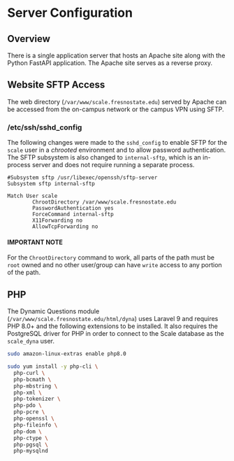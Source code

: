 # Server Configuration

## Overview

There is a single application server that hosts an Apache site along with the
Python FastAPI application. The Apache site serves as a reverse proxy.

## Website SFTP Access

The web directory (`/var/www/scale.fresnostate.edu`) served by Apache can be
accessed from the on-campus network or the campus VPN using SFTP.

### /etc/ssh/sshd_config

The following changes were made to the `sshd_config` to enable SFTP
for the `scale` user in a *chrooted* environment and to allow password
authentication. The SFTP subsystem is also changed to `internal-sftp`, which
is an in-process server and does not require running a separate process.

```text
#Subsystem sftp /usr/libexec/openssh/sftp-server
Subsystem sftp internal-sftp

Match User scale
        ChrootDirectory /var/www/scale.fresnostate.edu
        PasswordAuthentication yes
        ForceCommand internal-sftp
        X11Forwarding no
        AllowTcpForwarding no
```

#### IMPORTANT NOTE

For the `ChrootDirectory` command to work, all parts of the path must be
`root` owned and no other user/group can have `write` access to any portion
of the path.

## PHP

The Dynamic Questions module (`/var/www/scale.fresnostate.edu/html/dyna`) uses
Laravel 9 and requires PHP 8.0+ and the following extensions to be installed.
It also requires the PostgreSQL driver for PHP in order to connect to the
Scale database as the `scale_dyna` user.

```bash
sudo amazon-linux-extras enable php8.0

sudo yum install -y php-cli \
  php-curl \
  php-bcmath \
  php-mbstring \
  php-xml \
  php-tokenizer \
  php-pdo \
  php-pcre \
  php-openssl \
  php-fileinfo \
  php-dom \
  php-ctype \
  php-pgsql \
  php-mysqlnd
```
